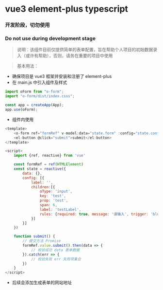 # vue3 element-plus typescript

### 开发阶段，切勿使用
### Do not use during development stage


> 说明：该组件目前仅提供简单的表单配置，旨在帮助个人项目的初始数据录入（或许有帮助），否则，请务在重要的项目中使用

> 基本用法：

- 确保项目是 vue3 框架并安装和注册了 element-plus
- 在 main.js 中引入组件及样式

```javascript
import oForm from "o-form";
import "o-form/dist/index.csss";

const app = createApp(App);
app.use(oForm);
```

- 组件内使用

```javascript
<template>
    <o-form ref="formRef" v-model:data="state.form" :config="state.config"></o-form>
    <el-button @click="submit">submit</el-button>
</template>

<script>
    import {ref, reactive} from 'vue'

    const formRef = ref(HTMLElement)
    const state = reactive({
        data: {},
        config: [{
            label: '',
            children:[{
                oType: 'input',
                key: 'test',
                prop: 'test',
                span: 6,
                label: 'testLabel',
                rules: {required: true, message: '请输入', trigger: 'blur'}
            }]
        }]
    })

    function submit() {
        // 提交方法 Promise
        formRef.value.submit().then(data => {
            // 校验成功 data 表单数据
        }).catch(err => {
            // 校验失败 err 失败项集合
        })
    }
</script>
```

- 后续会添加生成表单的网站地址